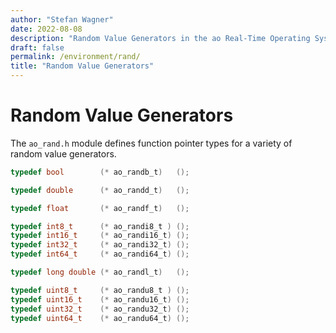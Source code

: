 ```yaml
---
author: "Stefan Wagner"
date: 2022-08-08
description: "Random Value Generators in the ao Real-Time Operating System (RTOS)."
draft: false
permalink: /environment/rand/
title: "Random Value Generators"
---
```


# Random Value Generators

The `ao_rand.h` module defines function pointer types for a variety of random value generators.

```c
typedef bool        (* ao_randb_t)   ();
```

```c
typedef double      (* ao_randd_t)   ();
```

```c
typedef float       (* ao_randf_t)   ();
```

```c
typedef int8_t      (* ao_randi8_t ) ();
typedef int16_t     (* ao_randi16_t) ();
typedef int32_t     (* ao_randi32_t) ();
typedef int64_t     (* ao_randi64_t) ();
```

```c
typedef long double (* ao_randl_t)   ();
```

```c
typedef uint8_t     (* ao_randu8_t ) ();
typedef uint16_t    (* ao_randu16_t) ();
typedef uint32_t    (* ao_randu32_t) ();
typedef uint64_t    (* ao_randu64_t) ();
```
